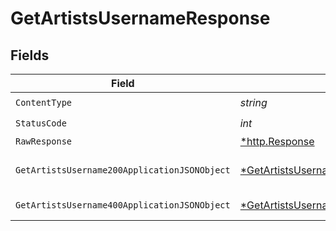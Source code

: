 # GetArtistsUsernameResponse


## Fields

| Field                                                                                                    | Type                                                                                                     | Required                                                                                                 | Description                                                                                              |
| -------------------------------------------------------------------------------------------------------- | -------------------------------------------------------------------------------------------------------- | -------------------------------------------------------------------------------------------------------- | -------------------------------------------------------------------------------------------------------- |
| `ContentType`                                                                                            | *string*                                                                                                 | :heavy_check_mark:                                                                                       | N/A                                                                                                      |
| `StatusCode`                                                                                             | *int*                                                                                                    | :heavy_check_mark:                                                                                       | N/A                                                                                                      |
| `RawResponse`                                                                                            | [*http.Response](https://pkg.go.dev/net/http#Response)                                                   | :heavy_minus_sign:                                                                                       | N/A                                                                                                      |
| `GetArtistsUsername200ApplicationJSONObject`                                                             | [*GetArtistsUsername200ApplicationJSON](../../models/operations/getartistsusername200applicationjson.md) | :heavy_minus_sign:                                                                                       | Successfully returned an artist                                                                          |
| `GetArtistsUsername400ApplicationJSONObject`                                                             | [*GetArtistsUsername400ApplicationJSON](../../models/operations/getartistsusername400applicationjson.md) | :heavy_minus_sign:                                                                                       | Invalid request                                                                                          |